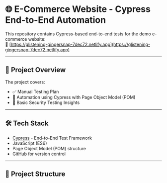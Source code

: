 # 🌐 E-Commerce Website - Cypress End-to-End Automation

This repository contains Cypress-based end-to-end tests for the demo e-commerce website:  
🔗 [https://glistening-gingersnap-7dec72.netlify.app](https://glistening-gingersnap-7dec72.netlify.app)

---

## 📌 Project Overview

The project covers:
- ✅ Manual Testing Plan
- 🤖 Automation using Cypress with Page Object Model (POM)
- 🔐 Basic Security Testing Insights

---

## 🛠️ Tech Stack

- [Cypress](https://www.cypress.io/) - End-to-End Test Framework  
- JavaScript (ES6)  
- Page Object Model (POM) structure  
- GitHub for version control  

---

## 📁 Project Structure

